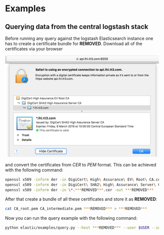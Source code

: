 # Examples

## Querying data from the central logstash stack

Before running any query against the logstash Elasticsearch instance one has to create a certificate bundle for ****REMOVED****. Download all of the
certificates via your browser

![browser certificates](assets/browser-certificates.png)

and convert the certificates from *CER* to *PEM* format. This can be achieved with the following command:

```bash
openssl x509 -inform der -in DigiCert\ High\ Assurance\ EV\ Root\ CA.cer -out CA_root.pem
openssl x509 -inform der -in DigiCert\ SHA2\ High\ Assurance\ Server\ CA.cer -out CA_intermediate.pem
openssl x509 -inform der -in \*.***REMOVED***.cer -out ***REMOVED***
```

After that create a bundle of all these certificates and store it as ****REMOVED****:

```bash
cat CA_root.pem CA_intermediate.pem ***REMOVED*** > ***REMOVED***
```

Now you can run the query example with the following command:

```bash
python elastic/examples/query.py --host ***REMOVED*** --user $USER --index "navpipeline*" --cacert ***REMOVED***
```
